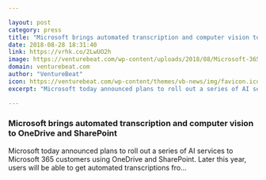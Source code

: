 ```yaml
---

layout: post
category: press
title: "Microsoft brings automated transcription and computer vision to OneDrive and SharePoint"
date: 2018-08-28 18:31:40
link: https://vrhk.co/2LwUO2h
image: https://venturebeat.com/wp-content/uploads/2018/08/Microsoft-365-is-the-smartest-place-to-store-your-content-1.png?fit=1596%2C898&strip=all
domain: venturebeat.com
author: "VentureBeat"
icon: https://venturebeat.com/wp-content/themes/vb-news/img/favicon.ico
excerpt: "Microsoft today announced plans to roll out a series of AI services to Microsoft 365 customers using OneDrive and SharePoint. Later this year, users will be able to get automated transcriptions fro…"

---
```


### Microsoft brings automated transcription and computer vision to OneDrive and SharePoint

Microsoft today announced plans to roll out a series of AI services to Microsoft 365 customers using OneDrive and SharePoint. Later this year, users will be able to get automated transcriptions fro…